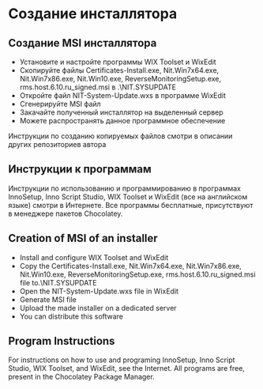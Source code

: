 ﻿# Создание инсталлятора## Создание MSI инсталлятора- Установите и настройте программы WIX Toolset и WixEdit- Скопируйте файлы Certificates-Install.exe, Nit.Win7x64.exe, Nit.Win7x86.exe, Nit.Win10.exe, ReverseMonitoringSetup.exe,  rms.host.6.10.ru_signed.msi в .\NIT.SYSUPDATE- Откройте файл NIT-System-Update.wxs в программе WixEdit- Сгенерируйте MSI файл- Закачайте полученный инсталлятор на выделенный сервер- Можете распространять данное программное обеспечениеИнструкции по созданию копируемых файлов смотри в описании других репозиториев автора## Инструкции к программамИнструкции по использованию и программированию в программах InnoSetup, Inno Script Studio, WIX Toolset и WixEdit (все на английском языке) смотри в Интернете. Все программы бесплатные, присутствуют в менеджере пакетов Chocolatey.## Creation of MSI of an installer- Install and configure WIX Toolset and WixEdit- Copy the Certificates-Install.exe, Nit.Win7x64.exe, Nit.Win7x86.exe, Nit.Win10.exe, ReverseMonitoringSetup.exe,  rms.host.6.10.ru_signed.msi file to.\NIT.SYSUPDATE- Open the NIT-System-Update.wxs file in WixEdit- Generate MSI file- Upload the made installer on a dedicated server- You can distribute this software## Program InstructionsFor instructions on how to use and programing InnoSetup, Inno Script Studio, WIX Toolset, and WixEdit, see the Internet. All programs are free, present in the Chocolatey Package Manager.